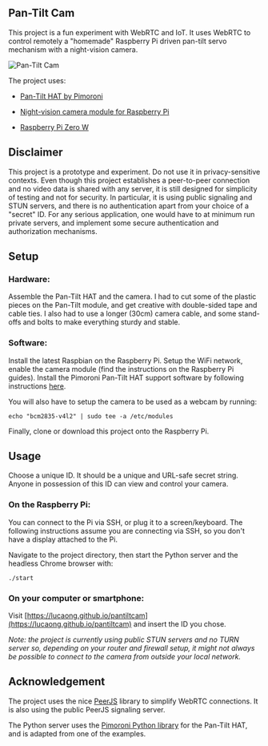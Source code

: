## Pan-Tilt Cam

This project is a fun experiment with WebRTC and IoT. It uses WebRTC to control
remotely a "homemade" Raspberry Pi driven pan-tilt servo mechanism with a
night-vision camera.

![Pan-Tilt Cam](https://lucaong.github.io/pantiltcam/pantiltcam.png?x=1)

The project uses:

  - [Pan-Tilt HAT by Pimoroni](https://shop.pimoroni.com/products/pan-tilt-hat)

  - [Night-vision camera module for Raspberry Pi](https://shop.pimoroni.com/products/night-vision-camera-module-for-raspberry-pi?variant=12516582752339)

  - [Raspberry Pi Zero W](https://shop.pimoroni.com/products/raspberry-pi-zero-w)


## Disclaimer

This project is a prototype and experiment. Do not use it in privacy-sensitive
contexts. Even though this project establishes a peer-to-peer connection and no
video data is shared with any server, it is still designed for simplicity of
testing and not for security. In particular, it is using public signaling and
STUN servers, and there is no authentication apart from your choice of a
"secret" ID. For any serious application, one would have to at minimum run
private servers, and implement some secure authentication and authorization
mechanisms.


## Setup

### Hardware:

Assemble the Pan-Tilt HAT and the camera. I had to cut some of the plastic
pieces on the Pan-Tilt module, and get creative with double-sided tape and cable
ties. I also had to use a longer (30cm) camera cable, and some stand-offs and
bolts to make everything sturdy and stable.

### Software:

Install the latest Raspbian on the Raspberry Pi. Setup the WiFi network, enable
the camera module (find the instructions on the Raspberry Pi guides). Install
the Pimoroni Pan-Tilt HAT support software by following instructions
[here](https://github.com/pimoroni/pantilt-hat).

You will also have to setup the camera to be used as a webcam by running:

```
echo "bcm2835-v4l2" | sudo tee -a /etc/modules
```

Finally, clone or download this project onto the Raspberry Pi.


## Usage

Choose a unique ID. It should be a unique and URL-safe secret string. Anyone in
possession of this ID can view and control your camera.

### On the Raspberry Pi:

You can connect to the Pi via SSH, or plug it to a screen/keyboard. The
following instructions assume you are connecting via SSH, so you don't have a
display attached to the Pi.

Navigate to the project directory, then start the Python server and the headless
Chrome browser with:

```
./start
```

### On your computer or smartphone:

Visit [https://lucaong.github.io/pantiltcam](https://lucaong.github.io/pantiltcam) and insert the ID you chose.

_Note: the project is currently using public STUN servers and no TURN server so,
depending on your router and firewall setup, it might not always be possible to
connect to the camera from outside your local network._


## Acknowledgement

The project uses the nice [PeerJS](https://peerjs.com) library to simplify
WebRTC connections. It is also using the public PeerJS signaling server.

The Python server uses the [Pimoroni Python
library](https://github.com/pimoroni/pantilt-hat) for the Pan-Tilt HAT, and is
adapted from one of the examples.
